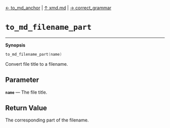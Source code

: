 [&#8592; to_md_anchor](xmd--to_md_anchor.md) | [&#8593; xmd.md](xmd.md) | [&#8594; correct_grammar](xmd--correct_grammar.md)
# `to_md_filename_part`
***

**Synopsis**

```cpp
to_md_filename_part(name)
```

Convert file title to a filename.

## Parameter
**`name`** &#8213; The file title.  
## Return Value

The corresponding part of the filename.


